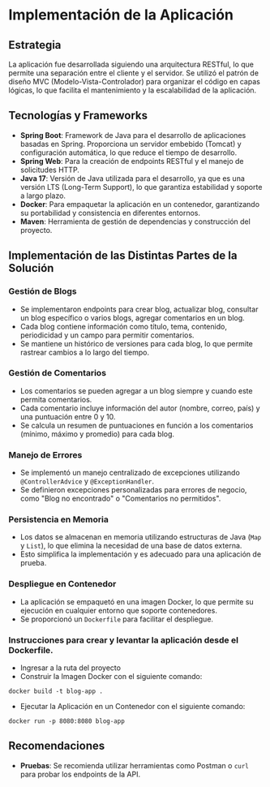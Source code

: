 # Implementación de la Aplicación

## Estrategia
La aplicación fue desarrollada siguiendo una arquitectura RESTful, lo que permite una separación entre el cliente y el servidor. Se utilizó el patrón de diseño MVC (Modelo-Vista-Controlador) para organizar el código en capas lógicas, lo que facilita el mantenimiento y la escalabilidad de la aplicación.

## Tecnologías y Frameworks
- **Spring Boot**: Framework de Java para el desarrollo de aplicaciones basadas en Spring. Proporciona un servidor embebido (Tomcat) y configuración automática, lo que reduce el tiempo de desarrollo.
- **Spring Web**: Para la creación de endpoints RESTful y el manejo de solicitudes HTTP.
- **Java 17**: Versión de Java utilizada para el desarrollo, ya que es una versión LTS (Long-Term Support), lo que garantiza estabilidad y soporte a largo plazo.
- **Docker**: Para empaquetar la aplicación en un contenedor, garantizando su portabilidad y consistencia en diferentes entornos.
- **Maven**: Herramienta de gestión de dependencias y construcción del proyecto.

## Implementación de las Distintas Partes de la Solución

### Gestión de Blogs
- Se implementaron endpoints para crear blog, actualizar blog, consultar un blog específico o varios blogs, agregar comentarios en un blog.
- Cada blog contiene información como título, tema, contenido, periodicidad y un campo para permitir comentarios.
- Se mantiene un histórico de versiones para cada blog, lo que permite rastrear cambios a lo largo del tiempo.

### Gestión de Comentarios
- Los comentarios se pueden agregar a un blog siempre y cuando este permita comentarios.
- Cada comentario incluye información del autor (nombre, correo, país) y una puntuación entre 0 y 10.
- Se calcula un resumen de puntuaciones en función a los comentarios (mínimo, máximo y promedio) para cada blog.

### Manejo de Errores
- Se implementó un manejo centralizado de excepciones utilizando `@ControllerAdvice` y `@ExceptionHandler`.
- Se definieron excepciones personalizadas para errores de negocio, como "Blog no encontrado" o "Comentarios no permitidos".

### Persistencia en Memoria
- Los datos se almacenan en memoria utilizando estructuras de Java (`Map` y `List`), lo que elimina la necesidad de una base de datos externa.
- Esto simplifica la implementación y es adecuado para una aplicación de prueba.

### Despliegue en Contenedor
- La aplicación se empaquetó en una imagen Docker, lo que permite su ejecución en cualquier entorno que soporte contenedores.
- Se proporcionó un `Dockerfile` para facilitar el despliegue.

### Instrucciones para crear y levantar la aplicación desde el Dockerfile.
- Ingresar a la ruta del proyecto
- Construir la Imagen Docker con el siguiente comando:

`docker build -t blog-app .`

- Ejecutar la Aplicación en un Contenedor con el siguiente comando:

`docker run -p 8080:8080 blog-app`

## Recomendaciones
- **Pruebas**: Se recomienda utilizar herramientas como Postman o `curl` para probar los endpoints de la API.
